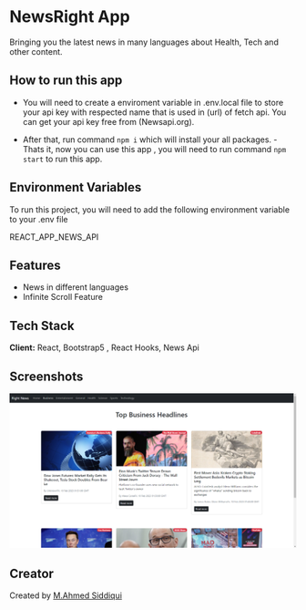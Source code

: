 # NewsRight App

Bringing you the latest news in many languages about Health, Tech and  other content.



## How to run this app

- You will need to create a enviroment variable in .env.local file to store your api key with respected name that is used in (url) of fetch api. You can get your api key free from (Newsapi.org).

- After that, run command `npm i` which will install your all packages.
-Thats it, now you can use this app , you will need to run command `npm start` to run this app.





## Environment Variables

To run this project, you will need to add the following environment variable to your .env file

REACT_APP_NEWS_API


## Features

- News in different languages
- Infinite Scroll Feature


## Tech Stack

**Client:** React, Bootstrap5 , React Hooks, News Api





## Screenshots

![App Screenshot](screenShot/img1.png)


## Creator

 Created by [M.Ahmed Siddiqui](https://github.com/MAhmedSid)

